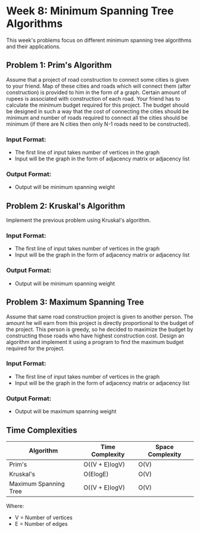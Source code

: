# Week 8: Minimum Spanning Tree Algorithms

This week's problems focus on different minimum spanning tree algorithms and their applications.

## Problem 1: Prim's Algorithm
Assume that a project of road construction to connect some cities is given to your friend. Map of these cities and roads which will connect them (after construction) is provided to him in the form of a graph. Certain amount of rupees is associated with construction of each road. Your friend has to calculate the minimum budget required for this project. The budget should be designed in such a way that the cost of connecting the cities should be minimum and number of roads required to connect all the cities should be minimum (if there are N cities then only N-1 roads need to be constructed).

### Input Format:
- The first line of input takes number of vertices in the graph
- Input will be the graph in the form of adjacency matrix or adjacency list

### Output Format:
- Output will be minimum spanning weight

## Problem 2: Kruskal's Algorithm
Implement the previous problem using Kruskal's algorithm.

### Input Format:
- The first line of input takes number of vertices in the graph
- Input will be the graph in the form of adjacency matrix or adjacency list

### Output Format:
- Output will be minimum spanning weight

## Problem 3: Maximum Spanning Tree
Assume that same road construction project is given to another person. The amount he will earn from this project is directly proportional to the budget of the project. This person is greedy, so he decided to maximize the budget by constructing those roads who have highest construction cost. Design an algorithm and implement it using a program to find the maximum budget required for the project.

### Input Format:
- The first line of input takes number of vertices in the graph
- Input will be the graph in the form of adjacency matrix or adjacency list

### Output Format:
- Output will be maximum spanning weight

## Time Complexities

| Algorithm | Time Complexity | Space Complexity |
|-----------|----------------|------------------|
| Prim's | O((V + E)logV) | O(V) |
| Kruskal's | O(ElogE) | O(V) |
| Maximum Spanning Tree | O((V + E)logV) | O(V) |

Where:
- V = Number of vertices
- E = Number of edges 